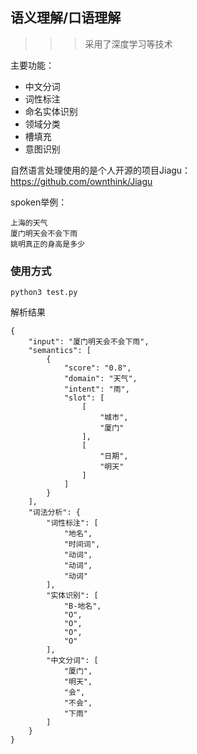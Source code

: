 
## 语义理解/口语理解
>>> 采用了深度学习等技术

主要功能：
* 中文分词
* 词性标注
* 命名实体识别
* 领域分类
* 槽填充
* 意图识别

自然语言处理使用的是个人开源的项目Jiagu：https://github.com/ownthink/Jiagu

spoken举例：
```
上海的天气
厦门明天会不会下雨
姚明真正的身高是多少
```

### 使用方式
```shell
python3 test.py
```

解析结果
```shell
{
    "input": "厦门明天会不会下雨", 
    "semantics": [
        {
            "score": "0.8", 
            "domain": "天气", 
            "intent": "雨", 
            "slot": [
                [
                    "城市", 
                    "厦门"
                ], 
                [
                    "日期", 
                    "明天"
                ]
            ]
        }
    ], 
    "词法分析": {
        "词性标注": [
            "地名", 
            "时间词", 
            "动词", 
            "动词", 
            "动词"
        ], 
        "实体识别": [
            "B-地名", 
            "O", 
            "O", 
            "O", 
            "O"
        ], 
        "中文分词": [
            "厦门", 
            "明天", 
            "会", 
            "不会", 
            "下雨"
        ]
    }
}
```
